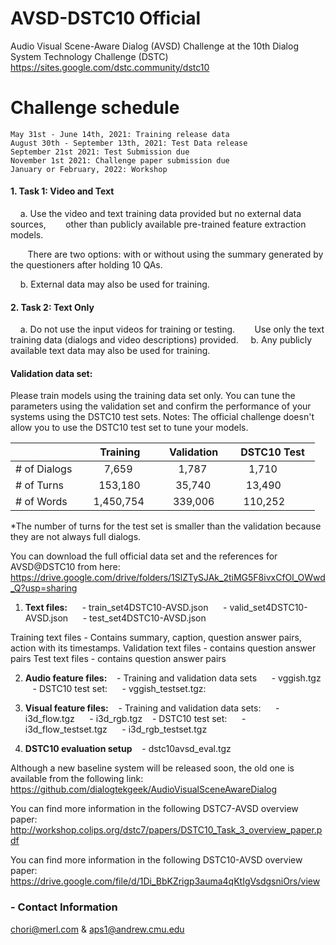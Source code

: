 # AVSD-DSTC10 Official
Audio Visual Scene-Aware Dialog (AVSD) Challenge at the 10th Dialog System Technology Challenge (DSTC)
https://sites.google.com/dstc.community/dstc10

# Challenge schedule
    May 31st - June 14th, 2021: Training release data
    August 30th - September 13th, 2021: Test Data release
    September 21st 2021: Test Submission due
    November 1st 2021: Challenge paper submission due
    January or February, 2022: Workshop

#### 1. Task 1: Video and Text 
    a. Use the video and text training data provided but no external data sources, 
       other than publicly available pre-trained feature extraction models.

       There are two options: with or without using the summary generated by the questioners after holding 10 QAs.

    b. External data may also be used for training.

#### 2. Task 2: Text Only 
    a. Do not use the input videos for training or testing. 
       Use only the text training data (dialogs and video descriptions) provided. 
    b. Any publicly available text data may also be used for training.
    
    
#### Validation data set:

Please train models using the training data set only.
You can tune the parameters using the validation set and confirm the performance of your systems using the DSTC10 test sets.
Notes: The official challenge doesn't allow you to use the DSTC10 test set to tune your models.

|               |    Training    |  Validation   |   DSTC10 Test  |
| ------------- | -------------- | ------------- | ------------- |
| # of Dialogs  |       7,659    |      1,787    |      1,710    |   
| # of Turns    |     153,180    |     35,740    |     13,490    |
| # of Words    |   1,450,754    |    339,006    |    110,252    |

*The number of turns for the test set is smaller than the validation
because they are not always full dialogs.

You can download the full official data set and the references for AVSD@DSTC10 from here:
https://drive.google.com/drive/folders/1SlZTySJAk_2tiMG5F8ivxCfOl_OWwd_Q?usp=sharing

1. **Text files:**
     - train_set4DSTC10-AVSD.json
     - valid_set4DSTC10-AVSD.json
     - test_set4DSTC10-AVSD.json

Training text files - Contains summary, caption, question answer pairs, action with its timestamps. 
Validation text files - contains question answer pairs
Test text files - contains question answer pairs

2. **Audio feature files:**
   - Training and validation data sets
     - vggish.tgz 
   - DSTC10 test set:
     - vggish_testset.tgz: 

3. **Visual feature files:**
   - Training and validation data sets:
     - i3d_flow.tgz 
     - i3d_rgb.tgz
   - DSTC10 test set:
     - i3d_flow_testset.tgz
     - i3d_rgb_testset.tgz

4. **DSTC10 evaluation setup**
   - dstc10avsd_eval.tgz


Although a new baseline system will be released soon, the old one is available from the following link:
https://github.com/dialogtekgeek/AudioVisualSceneAwareDialog

You can find more information in the following DSTC7-AVSD overview paper:
http://workshop.colips.org/dstc7/papers/DSTC10_Task_3_overview_paper.pdf

You can find more information in the following DSTC10-AVSD overview paper:
https://drive.google.com/file/d/1Di_BbKZrigp3auma4qKtIgVsdgsniOrs/view

### - Contact Information
chori@merl.com & aps1@andrew.cmu.edu
